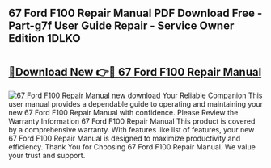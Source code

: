 ## 67 Ford F100 Repair Manual PDF Download Free - Part-g7f User Guide Repair - Service Owner Edition 1DLKO

# <h2><a href="http://bc63506.oget.top/?id=67+Ford+F100+Repair+Manual">🔗Download New 👉🔴 67 Ford F100 Repair Manual</a></h2>

[![67 Ford F100 Repair Manual new download](https://i.imgur.com/5g1atiW.png)](http://bc63506.oget.top/?id=67+Ford+F100+Repair+Manual)
Your Reliable Companion This user manual provides a dependable guide to operating and maintaining your new 67 Ford F100 Repair Manual with confidence. Please Review the Warranty Information 67 Ford F100 Repair Manual This product is covered by a comprehensive warranty. With features like list of features, your new 67 Ford F100 Repair Manual is designed to maximize productivity and efficiency. Thank You for Choosing 67 Ford F100 Repair Manual. We value your trust and support.

